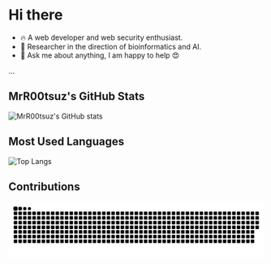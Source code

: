 # Hi there

- 🔥 A web developer and web security enthusiast.
- 🧪 Researcher in the direction of bioinformatics and AI.
- 💬 Ask me about anything, I am happy to help 😍

...

## MrR00tsuz's GitHub Stats

![MrR00tsuz's GitHub stats](https://github-readme-stats.vercel.app/api?username=MrR00tsuz&show_icons=true&theme=radical)

## Most Used Languages

![Top Langs](https://github-readme-stats.vercel.app/api/top-langs/?username=MrR00tsuz&layout=compact&theme=radical)

## Contributions

![Contributions](https://raw.githubusercontent.com/jorhelp/jorhelp/output/github-contribution-grid-snake-sissa.svg#gh-dark-mode-only)
